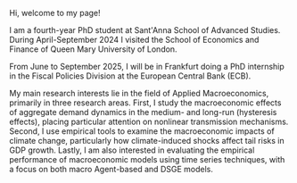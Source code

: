 Hi, welcome to my page!

I am a fourth-year PhD student at Sant'Anna School of Advanced Studies. During April-September 2024 I visited the School of Economics and Finance of Queen Mary University of London.

From June to September 2025, I will be in Frankfurt doing a PhD internship in the Fiscal Policies Division at the European Central Bank (ECB).

My main research interests lie in the field of Applied Macroeconomics, primarily in three research areas. First, I study the macroeconomic effects of aggregate demand dynamics in the medium- and long-run (hysteresis effects), placing particular attention on nonlinear transmission mechanisms. Second, I use empirical tools to examine the macroeconomic impacts of climate change, particularly how climate-induced shocks affect tail risks in GDP growth. Lastly, I am also interested in evaluating the empirical performance of macroeconomic models using time series techniques, with a focus on both macro Agent-based and DSGE models.
